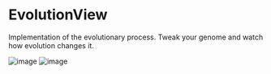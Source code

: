 # EvolutionView
Implementation of the evolutionary process. Tweak your genome and watch how evolution changes it.

![image](https://github.com/user-attachments/assets/0f6a9734-64a6-4e75-9852-c24d14a1ef7c)
![image](https://github.com/user-attachments/assets/44a6e6b6-f972-498a-ae43-a622040a19de)
